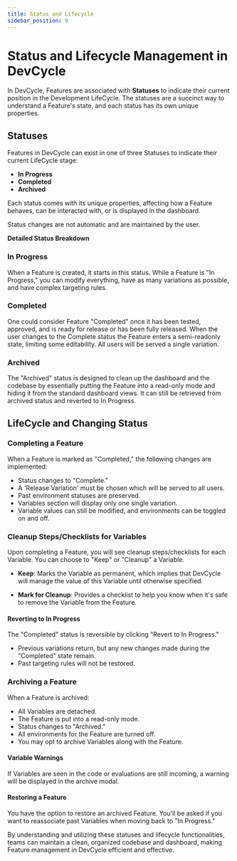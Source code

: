 ```yaml
---
title: Status and Lifecycle
sidebar_position: 9
---
```


# Status and Lifecycle Management in DevCycle

In DevCycle, Features are associated with **Statuses** to indicate their current position in the Development LifeCycle. The statuses are a succinct way to understand a Feature's state, and each status has its own unique properties.

## Statuses

Features in DevCycle can exist in one of three Statuses to indicate their current LifeCycle stage:

- **In Progress**
- **Completed**
- **Archived**

Each status comes with its unique properties, affecting how a Feature behaves, can be interacted with, or is displayed in the dashboard.

Status changes are not automatic and are maintained by the user.

**Detailed Status Breakdown**

### In Progress

When a Feature is created, it starts in this status. While a Feature is "In Progress," you can modify everything, have as many variations as possible, and have complex targeting rules.

### Completed

One could consider Feature "Completed" once it has been tested, approved, and is ready for release or has been fully released. When the user changes to the Complete status the Feature enters a semi-readonly state, limiting some editability. All users will be served a single variation. 

### Archived

The "Archived" status is designed to clean up the dashboard and the codebase by essentially putting the Feature into a read-only mode and hiding it from the standard dashboard views. It can still be retrieved from archived status and reverted to In Progress.

## LifeCycle and Changing Status

### Completing a Feature

When a Feature is marked as "Completed," the following changes are implemented:

- Status changes to "Complete."
- A 'Release Variation' must be chosen which will be served to all users.
- Past environment statuses are preserved.
- Variables section will display only one single variation.
- Variable values can still be modified, and environments can be toggled on and off.

### Cleanup Steps/Checklists for Variables

Upon completing a Feature, you will see cleanup steps/checklists for each Variable. You can choose to "Keep" or "Cleanup" a Variable.

- **Keep**: Marks the Variable as permanent, which implies that DevCycle will manage the value of this Variable until otherwise specified.
  
- **Mark for Cleanup**: Provides a checklist to help you know when it's safe to remove the Variable from the Feature.

#### Reverting to In Progress

The "Completed" status is reversible by clicking "Revert to In Progress."

- Previous variations return, but any new changes made during the "Completed" state remain.
- Past targeting rules will not be restored.

### Archiving a Feature

When a Feature is archived:

- All Variables are detached.
- The Feature is put into a read-only mode.
- Status changes to "Archived."
- All environments for the Feature are turned off.
- You may opt to archive Variables along with the Feature.

#### Variable Warnings

If Variables are seen in the code or evaluations are still incoming, a warning will be displayed in the archive modal. 

#### Restoring a Feature

You have the option to restore an archived Feature. You'll be asked if you want to reassociate past Variables when moving back to "In Progress."

By understanding and utilizing these statuses and lifecycle functionalities, teams can maintain a clean, organized codebase and dashboard, making Feature management in DevCycle efficient and effective.
